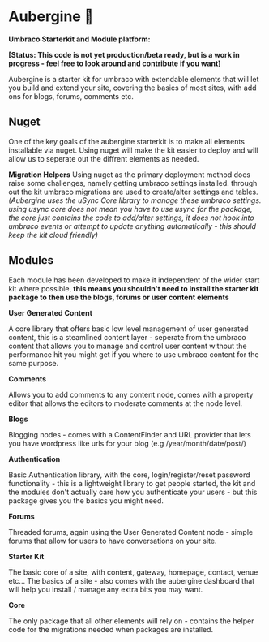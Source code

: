 # Aubergine :eggplant:

**Umbraco Starterkit and Module platform:**

**[Status: This code is not yet production/beta ready, but is a work in progress - feel free to look around and contribute if you want]**


Aubergine is a starter kit for umbraco with extendable elements that will let you build and extend your site, covering the basics of most sites, with add ons for blogs, forums, comments etc. 

## Nuget 
One of the key goals of the aubergine starterkit is to make all elements installable via nuget. Using nuget will make the kit easier to deploy and will allow us to seperate out the diffrent elements as needed. 

**Migration Helpers** Using nuget as the primary deployment method does raise some challenges, namely getting umbraco settings installed. through out the kit umbraco migrations are used to create/alter settings and tables. *(Aubergine uses the uSync Core library to manage these umbraco settings. using usync core does not mean you have to use usync for the package, the core just contains the code to add/alter settings, it does not hook into umbraco events or attempt to update anything automatically - this should keep the kit cloud friendly)*

## Modules 

Each module has been developed to make it independent of the wider start kit where possible, **this means you shouldn't need to install the starter kit package to then use the blogs, forums or user content elements** 

**User Generated Content**

A core library that offers basic low level management of user generated content, this is a steamlined content layer - seperate from the umbraco content that allows you to manage and control user content without the performance hit you might get if you where to use umbraco content for the same purpose.

**Comments**

Allows you to add comments to any content node, comes with a property editor that allows the editors to moderate comments at the node level.

**Blogs**

Blogging nodes - comes with a ContentFinder and URL provider that lets you have wordpress like urls for your blog (e.g /year/month/date/post/)

**Authentication**

Basic Authentication library, with the core, login/register/reset password functionality - this is a lightweight library to get people started, the kit and the modules don't actually care how you authenticate your users - but this package gives you the basics you might need. 

**Forums**

Threaded forums, again using the User Generated Content node - simple forums that allow for users to have conversations on your site.

**Starter Kit** 

The basic core of a site, with content, gateway, homepage, contact, venue etc... The basics of a site - also comes with the aubergine dashboard that will help you install / manage any extra bits you may want. 

**Core**

The only package that all other elements will rely on - contains the helper code for the migrations needed when packages are installed. 
